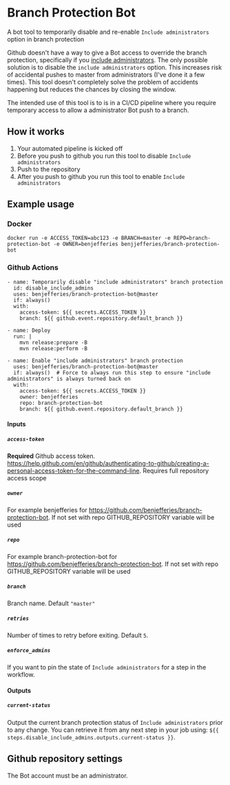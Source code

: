 # Branch Protection Bot
A bot tool to temporarily disable and re-enable `Include administrators` option in branch protection

Github doesn't have a way to give a Bot access to override the branch protection, specifically if you [include administrators](https://github.com/isaacs/github/issues/1390).
The only possible solution is to disable the `include administrators` option. This increases risk of accidental pushes to master from administrators (I've done it a few times).
This tool doesn't completely solve the problem of accidents happening but reduces the chances by closing the window.

The intended use of this tool is to is in a CI/CD pipeline where you require temporary access to allow a administrator Bot push to a branch.

## How it works
1. Your automated pipeline is kicked off
1. Before you push to github you run this tool to disable `Include administrators`
1. Push to the repository
1. After you push to github you run this tool to enable `Include administrators`

## Example usage
### Docker
```
docker run -e ACCESS_TOKEN=abc123 -e BRANCH=master -e REPO=branch-protection-bot -e OWNER=benjefferies benjjefferies/branch-protection-bot
```

### Github Actions

```
- name: Temporarily disable "include administrators" branch protection
  id: disable_include_admins
  uses: benjefferies/branch-protection-bot@master
  if: always()
  with:
    access-token: ${{ secrets.ACCESS_TOKEN }}
    branch: ${{ github.event.repository.default_branch }}
    
- name: Deploy
  run: |
    mvn release:prepare -B
    mvn release:perform -B
   
- name: Enable "include administrators" branch protection
  uses: benjefferies/branch-protection-bot@master
  if: always()  # Force to always run this step to ensure "include administrators" is always turned back on
  with:
    access-token: ${{ secrets.ACCESS_TOKEN }}
    owner: benjefferies
    repo: branch-protection-bot
    branch: ${{ github.event.repository.default_branch }}
```

#### Inputs

##### `access-token`

**Required** Github access token. https://help.github.com/en/github/authenticating-to-github/creating-a-personal-access-token-for-the-command-line. Requires full repository access scope

##### `owner`

For example benjefferies for https://github.com/benjefferies/branch-protection-bot. If not set with repo GITHUB_REPOSITORY variable will be used

##### `repo`

For example branch-protection-bot for https://github.com/benjefferies/branch-protection-bot. If not set with repo GITHUB_REPOSITORY variable will be used

##### `branch`

Branch name. Default `"master"`

##### `retries`

Number of times to retry before exiting. Default `5`.

##### `enforce_admins`

If you want to pin the state of `Include administrators` for a step in the workflow.

#### Outputs

##### `current-status`

Output the current branch protection status of `Include administrators` prior to any change.
You can retrieve it from any next step in your job using: `${{ steps.disable_include_admins.outputs.current-status }}`.

## Github repository settings
The Bot account must be an administrator.
